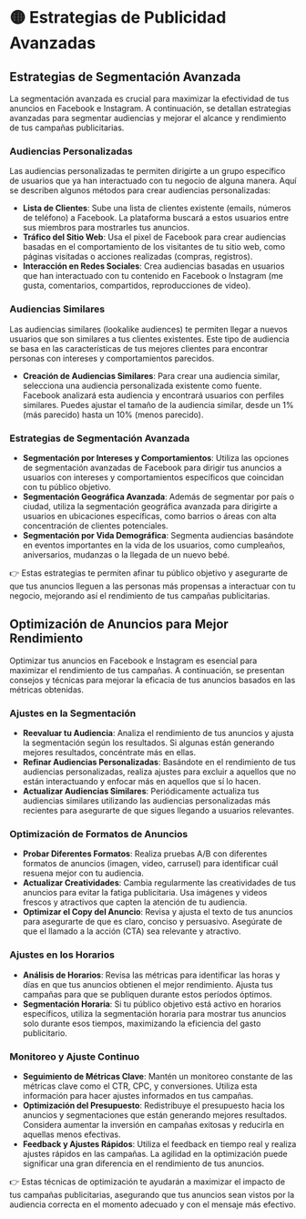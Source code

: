 # 🟡 Estrategias de Publicidad Avanzadas

## Estrategias de Segmentación Avanzada
La segmentación avanzada es crucial para maximizar la efectividad de tus anuncios en Facebook e Instagram. A continuación, se detallan estrategias avanzadas para segmentar audiencias y mejorar el alcance y rendimiento de tus campañas publicitarias.

### Audiencias Personalizadas
Las audiencias personalizadas te permiten dirigirte a un grupo específico de usuarios que ya han interactuado con tu negocio de alguna manera. Aquí se describen algunos métodos para crear audiencias personalizadas:
- **Lista de Clientes**: Sube una lista de clientes existente (emails, números de teléfono) a Facebook. La plataforma buscará a estos usuarios entre sus miembros para mostrarles tus anuncios.
- **Tráfico del Sitio Web**: Usa el pixel de Facebook para crear audiencias basadas en el comportamiento de los visitantes de tu sitio web, como páginas visitadas o acciones realizadas (compras, registros).
- **Interacción en Redes Sociales**: Crea audiencias basadas en usuarios que han interactuado con tu contenido en Facebook o Instagram (me gusta, comentarios, compartidos, reproducciones de video).

### Audiencias Similares
Las audiencias similares (lookalike audiences) te permiten llegar a nuevos usuarios que son similares a tus clientes existentes. Este tipo de audiencia se basa en las características de tus mejores clientes para encontrar personas con intereses y comportamientos parecidos.
- **Creación de Audiencias Similares**: Para crear una audiencia similar, selecciona una audiencia personalizada existente como fuente. Facebook analizará esta audiencia y encontrará usuarios con perfiles similares. Puedes ajustar el tamaño de la audiencia similar, desde un 1% (más parecido) hasta un 10% (menos parecido).

### Estrategias de Segmentación Avanzada
- **Segmentación por Intereses y Comportamientos**: Utiliza las opciones de segmentación avanzadas de Facebook para dirigir tus anuncios a usuarios con intereses y comportamientos específicos que coincidan con tu público objetivo.
- **Segmentación Geográfica Avanzada**: Además de segmentar por país o ciudad, utiliza la segmentación geográfica avanzada para dirigirte a usuarios en ubicaciones específicas, como barrios o áreas con alta concentración de clientes potenciales.
- **Segmentación por Vida Demográfica**: Segmenta audiencias basándote en eventos importantes en la vida de los usuarios, como cumpleaños, aniversarios, mudanzas o la llegada de un nuevo bebé.

👉 Estas estrategias te permiten afinar tu público objetivo y asegurarte de que tus anuncios lleguen a las personas más propensas a interactuar con tu negocio, mejorando así el rendimiento de tus campañas publicitarias.

## Optimización de Anuncios para Mejor Rendimiento
Optimizar tus anuncios en Facebook e Instagram es esencial para maximizar el rendimiento de tus campañas. A continuación, se presentan consejos y técnicas para mejorar la eficacia de tus anuncios basados en las métricas obtenidas.

### Ajustes en la Segmentación
- **Reevaluar tu Audiencia**: Analiza el rendimiento de tus anuncios y ajusta la segmentación según los resultados. Si algunas están generando mejores resultados, concéntrate más en ellas.
- **Refinar Audiencias Personalizadas**: Basándote en el rendimiento de tus audiencias personalizadas, realiza ajustes para excluir a aquellos que no están interactuando y enfocar más en aquellos que sí lo hacen.
- **Actualizar Audiencias Similares**: Periódicamente actualiza tus audiencias similares utilizando las audiencias personalizadas más recientes para asegurarte de que sigues llegando a usuarios relevantes.

### Optimización de Formatos de Anuncios
- **Probar Diferentes Formatos**: Realiza pruebas A/B con diferentes formatos de anuncios (imagen, video, carrusel) para identificar cuál resuena mejor con tu audiencia.
- **Actualizar Creatividades**: Cambia regularmente las creatividades de tus anuncios para evitar la fatiga publicitaria. Usa imágenes y videos frescos y atractivos que capten la atención de tu audiencia.
- **Optimizar el Copy del Anuncio**: Revisa y ajusta el texto de tus anuncios para asegurarte de que es claro, conciso y persuasivo. Asegúrate de que el llamado a la acción (CTA) sea relevante y atractivo.

### Ajustes en los Horarios
- **Análisis de Horarios**: Revisa las métricas para identificar las horas y días en que tus anuncios obtienen el mejor rendimiento. Ajusta tus campañas para que se publiquen durante estos períodos óptimos.
- **Segmentación Horaria**: Si tu público objetivo está activo en horarios específicos, utiliza la segmentación horaria para mostrar tus anuncios solo durante esos tiempos, maximizando la eficiencia del gasto publicitario.

### Monitoreo y Ajuste Continuo
- **Seguimiento de Métricas Clave**: Mantén un monitoreo constante de las métricas clave como el CTR, CPC, y conversiones. Utiliza esta información para hacer ajustes informados en tus campañas.
- **Optimización del Presupuesto**: Redistribuye el presupuesto hacia los anuncios y segmentaciones que están generando mejores resultados. Considera aumentar la inversión en campañas exitosas y reducirla en aquellas menos efectivas.
- **Feedback y Ajustes Rápidos**: Utiliza el feedback en tiempo real y realiza ajustes rápidos en las campañas. La agilidad en la optimización puede significar una gran diferencia en el rendimiento de tus anuncios.

👉 Estas técnicas de optimización te ayudarán a maximizar el impacto de tus campañas publicitarias, asegurando que tus anuncios sean vistos por la audiencia correcta en el momento adecuado y con el mensaje más efectivo.